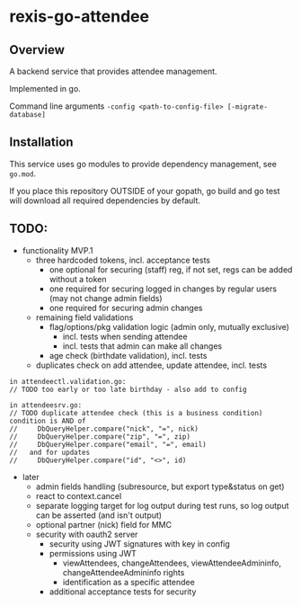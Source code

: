 # rexis-go-attendee

## Overview

A backend service that provides attendee management.

Implemented in go.

Command line arguments
```-config <path-to-config-file> [-migrate-database]```

## Installation

This service uses go modules to provide dependency management, see `go.mod`.

If you place this repository OUTSIDE of your gopath, go build and go test will download
all required dependencies by default. 

## TODO:
- functionality MVP.1
    - three hardcoded tokens, incl. acceptance tests
        - one optional for securing (staff) reg, if not set, regs can be added without a token
        - one required for securing logged in changes by regular users (may not change admin fields)
        - one required for securing admin changes
    - remaining field validations
        - flag/options/pkg validation logic (admin only, mutually exclusive)
            - incl. tests when sending attendee
            - incl. tests that admin can make all changes
        - age check (birthdate validation), incl. tests
    - duplicates check on add attendee, update attendee, incl. tests


```
in attendeectl.validation.go:
// TODO too early or too late birthday - also add to config
```

``` 
in attendeesrv.go:
// TODO duplicate attendee check (this is a business condition) condition is AND of
//     DbQueryHelper.compare("nick", "=", nick)
//     DbQueryHelper.compare("zip", "=", zip)
//     DbQueryHelper.compare("email", "=", email)
//   and for updates
//     DbQueryHelper.compare("id", "<>", id)
```

- later
    - admin fields handling (subresource, but export type&status on get)
    - react to context.cancel
    - separate logging target for log output during test runs, so log output can be asserted (and isn't output)
    - optional partner (nick) field for MMC
    - security with oauth2 server
        - security using JWT signatures with key in config
        - permissions using JWT
            - viewAttendees, changeAttendees, viewAttendeeAdmininfo, changeAttendeeAdmininfo rights
            - identification as a specific attendee
        - additional acceptance tests for security
